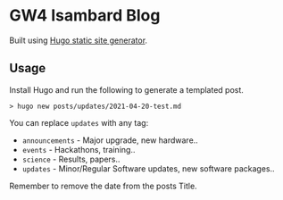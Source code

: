 # GW4 Isambard Blog

Built using [Hugo static site generator](https://gohugo.io).

## Usage

Install Hugo and run the following to generate a templated post.

```
> hugo new posts/updates/2021-04-20-test.md
```

You can replace `updates` with any tag:

- `announcements` - Major upgrade, new hardware..
- `events` - Hackathons, training..
- `science` - Results, papers..
- `updates` - Minor/Regular Software updates, new software packages..

Remember to remove the date from the posts Title.